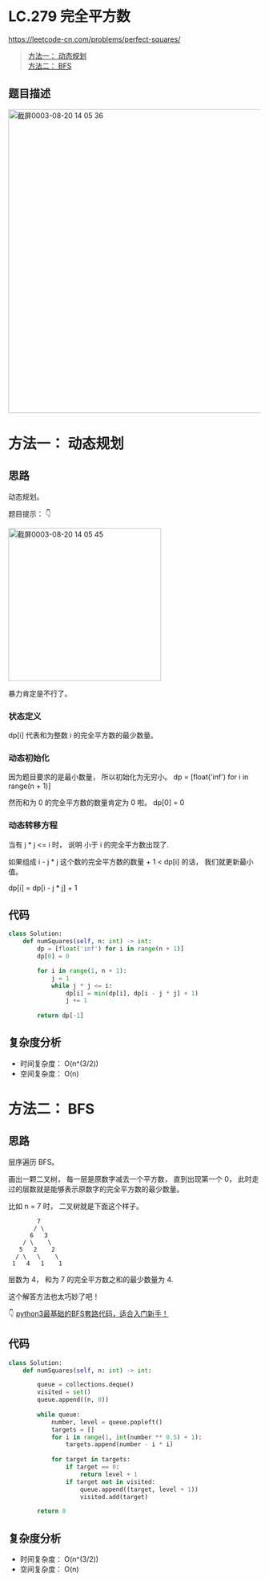 LC.279 完全平方数
====
https://leetcode-cn.com/problems/perfect-squares/
 
> [方法一： 动态规划](https://github.com/PearlCoastal/Leetcode_Solutions_python3/blob/master/DynamicProcessing/279.md#%E6%96%B9%E6%B3%95%E4%B8%80-%E5%8A%A8%E6%80%81%E8%A7%84%E5%88%92)<br>
> [方法二： BFS](https://github.com/PearlCoastal/Leetcode_Solutions_python3/blob/master/DynamicProcessing/279.md#%E6%96%B9%E6%B3%95%E4%BA%8C-bfs)<br>

## 题目描述
<img width="605" alt="截屏0003-08-20 14 05 36" src="https://user-images.githubusercontent.com/10908630/130182137-f4514853-0b91-4d47-a005-386fb2f36f34.png">


方法一： 动态规划
====
## 思路
动态规划。

题目提示： 👇

<img width="305" alt="截屏0003-08-20 14 05 45" src="https://user-images.githubusercontent.com/10908630/130182134-2a2a3888-7eae-4e87-99b8-c744fb95751b.png">


暴力肯定是不行了。

### 状态定义

dp[i] 代表和为整数 i 的完全平方数的最少数量。

### 动态初始化
因为题目要求的是最小数量， 所以初始化为无穷小。
dp = [float('inf') for i in range(n + 1)]

然而和为 0 的完全平方数的数量肯定为 0 啦。
dp[0] = 0

### 动态转移方程
当有 j * j <= i 时， 说明 小于 i 的完全平方数出现了.

如果组成 i - j * j 这个数的完全平方数的数量 + 1 < dp[i] 的话， 我们就更新最小值。

dp[i] = dp[i - j * j] + 1

## 代码
```python
class Solution:
    def numSquares(self, n: int) -> int:
        dp = [float('inf') for i in range(n + 1)]
        dp[0] = 0

        for i in range(1, n + 1):
            j = 1
            while j * j <= i:
                dp[i] = min(dp[i], dp[i - j * j] + 1)
                j += 1
                
        return dp[-1]
```

## 复杂度分析
- 时间复杂度： O(n^(3/2))
- 空间复杂度： O(n)

方法二： BFS
====
## 思路
层序遍历 BFS。

画出一颗二叉树， 每一层是原数字减去一个平方数， 直到出现第一个 0， 此时走过的层数就是能够表示原数字的完全平方数的最少数量。

比如 n = 7 时， 二叉树就是下面这个样子。

```
        7
       / \ 
      6   3
    / \    \
   5   2    2
  / \   \    \
 1   4   1    1
 ```
 
 层数为 4， 和为 7 的完全平方数之和的最少数量为 4.
 
 这个解答方法也太巧妙了吧！
 
 👇
 [python3最基础的BFS套路代码，适合入门新手！](https://leetcode-cn.com/problems/perfect-squares/solution/python3zui-ji-chu-de-bfstao-lu-dai-ma-gua-he-ru-me/)

## 代码
```python
class Solution:
    def numSquares(self, n: int) -> int:

        queue = collections.deque()
        visited = set()
        queue.append((n, 0))
        
        while queue:
            number, level = queue.popleft()
            targets = []
            for i in range(1, int(number ** 0.5) + 1):
                targets.append(number - i * i)
            
            for target in targets:
                if target == 0:
                    return level + 1
                if target not in visited:
                    queue.append((target, level + 1))
                    visited.add(target)

        return 0
```

## 复杂度分析
- 时间复杂度： O(n^(3/2))
- 空间复杂度： O(n)
